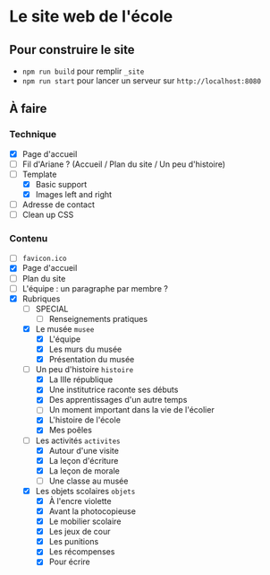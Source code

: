# Le site web de l'école

## Pour construire le site

- `npm run build` pour remplir `_site`
- `npm run start` pour lancer un serveur sur `http://localhost:8080`

## À faire

### Technique

- [x] Page d'accueil
- [ ] Fil d'Ariane ? (Accueil / Plan du site / Un peu d'histoire)
- [ ] Template
  - [x] Basic support
  - [x] Images left and right
- [ ] Adresse de contact
- [ ] Clean up CSS

### Contenu

- [ ] `favicon.ico`
- [x] Page d'accueil
- [ ] Plan du site
- [ ] L'équipe : un paragraphe par membre ?
- [x] Rubriques
  - [ ] SPECIAL
    - [ ] Renseignements pratiques
  - [x] Le musée `musee`
    - [x] L'équipe
    - [x] Les murs du musée
    - [x] Présentation du musée
  - [ ] Un peu d'histoire `histoire`
    - [x] La IIIe république
    - [x] Une institutrice raconte ses débuts
    - [x] Des apprentissages d'un autre temps
    - [ ] Un moment important dans la vie de l'écolier
    - [x] L'histoire de l'école
    - [x] Mes poêles
  - [ ] Les activités `activites`
    - [x] Autour d'une visite
    - [x] La leçon d'écriture
    - [x] La leçon de morale
    - [ ] Une classe au musée
  - [x] Les objets scolaires `objets`
    - [x] À l'encre violette
    - [x] Avant la photocopieuse
    - [x] Le mobilier scolaire
    - [x] Les jeux de cour
    - [x] Les punitions
    - [x] Les récompenses
    - [x] Pour écrire